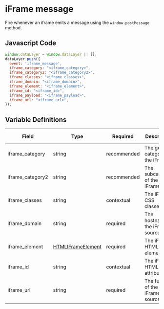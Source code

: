 # iFrame message

Fire whenever an iframe emits a message using the `window.postMessage` method.

## Javascript Code

```js
window.dataLayer = window.dataLayer || [];
dataLayer.push({
  event: 'iframe_message',
  iframe_category: "<iframe_category>",
  iframe_category2: "<iframe_category2>",
  iframe_classes: "<iframe_classes>",
  iframe_domain: "<iframe_domain>",
  iframe_element: "<iframe_element>",
  iframe_id: "<iframe_id>",
  iframe_payload: "<iframe_payload>",
  iframe_url: "<iframe_url>",
});
```

## Variable Definitions

|Field|Type|Required|Description|Example|Pattern|Min Length|Max Length|Minimum|Maximum|Multiple Of|
| --- | --- | --- | --- | --- | --- | --- | --- | --- | --- | --- |
|iframe_category|string|recommended|The general category of the iFrame.|Where to Buy Widget, Audio|
|iframe_category2|string|recommended|The subcategory of the iFrame.|Shoppable, Podcast|
|iframe_classes|string|contextual|The iFrame CSS classes.|audio-embed|
|iframe_domain|string|required|The hostname of the iFrame source.|`vimeo.com`| 
|iframe_element|[HTMLIFrameElement](https://developer.mozilla.org/en-US/docs/Web/API/HTMLIFrameElement)|required|The iFrame HTML element.|`<iframe src="neutrogena.com/iframe" ...>`|
|iframe_id|string|contextual|The iFrame HTML ID attribute.|hero-video|
|iframe_url|string|required|The full URL of the iFrame source.|`where-to-buy.co`|